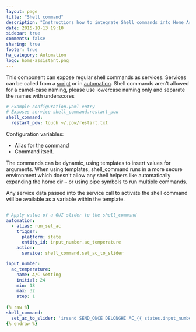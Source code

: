 ```yaml
---
layout: page
title: "Shell command"
description: "Instructions how to integrate Shell commands into Home Assistant."
date: 2015-10-13 19:10
sidebar: true
comments: false
sharing: true
footer: true
ha_category: Automation
logo: home-assistant.png
---
```


This component can expose regular shell commands as services. Services can be called from a [script] or in [automation].
Shell commands aren't allowed for a camel-case naming, please use lowercase naming only and separate the names with underscores 

[script]: /components/script/
[automation]: /getting-started/automation/

```yaml
# Example configuration.yaml entry
# Exposes service shell_command.restart_pow
shell_command:
  restart_pow: touch ~/.pow/restart.txt
```

Configuration variables:

 - Alias for the command
 - Command itself.

The commands can be dynamic, using templates to insert values for arguments. When using templates, shell_command runs in a more secure environment which doesn't allow any shell helpers like automatically expanding the home dir `~` or using pipe symbols to run multiple commands.

Any service data passed into the service call to activate the shell command will be available as a variable within the template.

```yaml

# Apply value of a GUI slider to the shell_command
automation:
  - alias: run_set_ac
    trigger:
      platform: state
      entity_id: input_number.ac_temperature
    action:
      service: shell_command.set_ac_to_slider

input_number:
  ac_temperature:
    name: A/C Setting
    initial: 24
    min: 18
    max: 32
    step: 1
    
{% raw %}
shell_command:
  set_ac_to_slider: 'irsend SEND_ONCE DELONGHI AC_{{ states.input_number.ac_temperature.state }}_AUTO'
{% endraw %}
```
